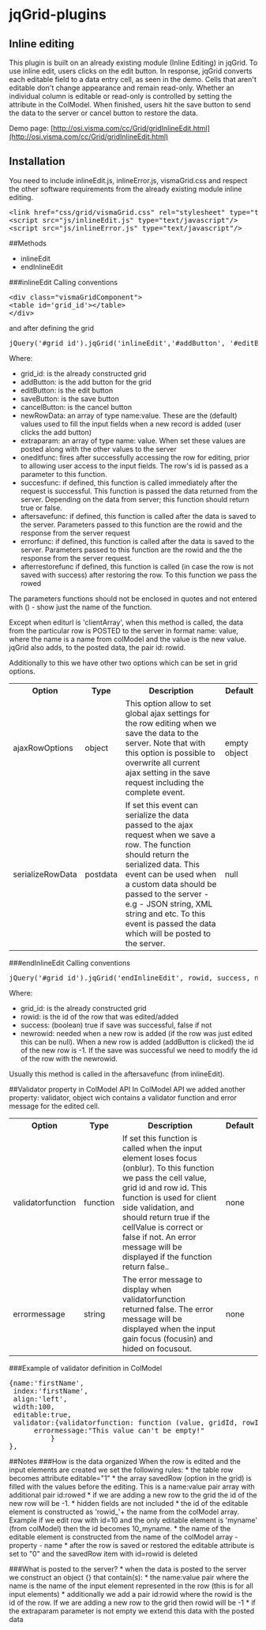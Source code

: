 # jqGrid-plugins

## Inline editing
This plugin is built on an already existing module (Inline Editing) in jqGrid.
To use inline edit, users clicks on the edit button. In response, jqGrid converts each editable field to a data entry cell, as seen in the demo. Cells that aren't editable don't change appearance and remain read-only. Whether an individual column is editable or read-only is controlled by setting the attribute in the ColModel. When finished, users hit the save button to send the data to the server or cancel button to restore the data.

Demo page: [http://osi.visma.com/cc/Grid/gridInlineEdit.html](http://osi.visma.com/cc/Grid/gridInlineEdit.html)
## Installation
You need to include inlineEdit.js, inlineError.js, vismaGrid.css and respect the other software requirements from the already existing module inline editing.
<pre>&lt;link href="css/grid/vismaGrid.css" rel="stylesheet" type="text/css"/&gt;
&lt;script src="js/inlineEdit.js" type="text/javascript"/&gt;
&lt;script src="js/inlineError.js" type="text/javascript"/&gt;</pre>

##Methods

   * inlineEdit
   * endInlineEdit

###inlineEdit
Calling conventions
<pre>&lt;div class="vismaGridComponent"&gt;
&lt;table id='grid_id'&gt;&lt;/table&gt; 
&lt;/div&gt; </pre>
and after defining the grid

<pre>jQuery('#grid_id').jqGrid('inlineEdit','#addButton', '#editButton', '#saveButton', '#cancelButton', newRowData, extraparam, oneditfunc, successfunc, aftersavefunc, errorfunc, afterrestorefunc);</pre>

Where:

   * grid_id: is the already constructed grid
   * addButton: is the add button for the grid
   * editButton: is the edit button
   * saveButton: is the save button
   * cancelButton: is the cancel button
   * newRowData: an array of type name:value. These are the (default) values used to fill the input fields when a new record is added (user clicks the add button)
   * extraparam: an array of type name: value. When set these values are posted along with the other values to the server
   * oneditfunc: fires after successfully accessing the row for editing, prior to allowing user access to the input fields. The row's id is passed as a parameter to this function.
   * succesfunc: if defined, this function is called immediately after the request is successful. This function is passed the data returned from the server. Depending on the data from server; this function should return true or false.
   * aftersavefunc: if defined, this function is called after the data is saved to the server. Parameters passed to this function are the rowid and the response from the server request
   * errorfunc: if defined, this function is called after the data is saved to the server. Parameters passed to this function are the rowid and the the response from the server request.
   * afterrestorefunc if defined, this function is called (in case the row is not saved with success) after restoring the row. To this function we pass the rowed

The parameters functions should not be enclosed in quotes and not entered with () - show just the name of the function.

Except when editurl is 'clientArray', when this method is called, the data from the particular row is POSTED to the server in format name: value, where the name is a name from colModel and the value is the new value. jqGrid also adds, to the posted data, the pair id: rowid.

Additionally to this we have other two options which can be set in grid options.
   
<table>
<tr>
<th>Option</th>
<th>Type</th>
<th>Description</th>
<th>Default</th>
</tr>
<tr>
<td>ajaxRowOptions</td>
<td>object</td>
<td>This option allow to set global ajax settings for the row editing when we save the data to the server. Note that with this option is possible to overwrite all current ajax setting in the save request including the complete event.</td>
<td>empty object</td>
</tr>
<tr>
<td>serializeRowData</td>
<td>postdata</td>
<td>If set this event can serialize the data passed to the ajax request when we save a row. The function should return the serialized data. This event can be used when a custom data should be passed to the server - e.g - JSON string, XML string and etc. To this event is passed the data which will be posted to the server.</td>
<td>null</td>
</tr>
</table>

###endInlineEdit
Calling conventions

<pre>jQuery('#grid_id').jqGrid('endInlineEdit', rowid, success, newrowid);</pre>

Where:

   * grid_id: is the already constructed grid
   * rowid: is the id of the row that was edited/added
   * success: (boolean) true if save was successful, false if not
   * newrowid: needed when a new row is added (if the row was just edited this can be null). When a new row is added (addButton is clicked) the id of the new row is -1. If the save was successful we need to modify the id of the row with the newrowid.

Usually this method is called in the aftersavefunc (from inlineEdit).

##Validator property in ColModel API
In ColModel API we added another property: validator, object wich contains a validator function and error message for the edited cell.

<table>
<tr>
<th>Option</th>
<th>Type</th>
<th>Description</th>
<th>Default</th>
</tr>
<tr>
<td>validatorfunction</td>
<td>function</td>
<td>If set this function is called when the input element loses focus (onblur). To this function we pass the cell value, grid id and row id. This function is used for client side validation, and should return true if the cellValue is correct or false if not. An error message will be displayed if the function return false..</td>
<td>none</td>
</tr>
<tr>
<td>errormessage</td>
<td>string</td>
<td>The error message to display when validatorfunction returned false. The error message will be displayed when the input gain focus (focusin) and hided on focusout.</td>
<td>none</td>
</tr>
</table>

###Example of validator definition in ColModel
<pre>
{name:'firstName',
 index:'firstName',
 align:'left',
 width:100,
 editable:true,
 validator:{validatorfunction: function (value, gridId, rowId) {return !isEmpty(value);},
      errormessage:"This value can't be empty!"
          }
},
</pre>

##Notes
###How is the data organized
When the row is edited and the input elements are created we set the following rules:
	* the table row becomes attribute editable="1"
	* the array savedRow (option in the grid) is filled with the values before the editing. This is a name:value pair array with additional pair id:rowed
	* if we are adding a new row to the grid the id of the new row will be -1.
	* hidden fields are not included
	* the id of the editable element is constructed as 'rowid_'+ the name from the colModel array. Example if we edit row with id=10 and the only editable element is 'myname' (from colModel) then the id becomes 10_myname.
	* the name of the editable element is constructed from the name of the colModel array - property - name
	* after the row is saved or restored the editable attribute is set to "0" and the savedRow item with id=rowid is deleted

###What is posted to the server?
	* when the data is posted to the server we construct an object {} that contain(s):
	* the name:value pair where the name is the name of the input element represented in the row (this is for all input elements)
	* additionally we add a pair id:rowid where the rowid is the id of the row. If we are adding a new row to the grid then rowid will be -1
	* if the extraparam parameter is not empty we extend this data with the posted data
